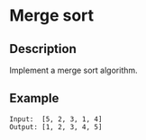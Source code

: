 # Merge sort

## Description

Implement a merge sort algorithm.

## Example

```
Input:  [5, 2, 3, 1, 4]
Output: [1, 2, 3, 4, 5]
```
